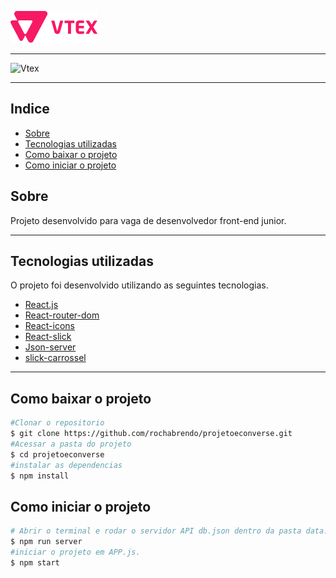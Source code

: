 
![vtex](/src/components/Assets/vtex.png)

---
![Vtex](/src/components/Assets/Vtex.gif)
 
 ---


## Indice
- [Sobre](#-sobre)
- [Tecnologias utilizadas](#-tecnologias-utilizadas)
- [Como baixar o projeto](#-como-baixar-o-projeto)
- [Como iniciar o projeto](#-como-iniciar-o-projeto)
 

## Sobre
Projeto desenvolvido para vaga de desenvolvedor front-end junior.

---

## Tecnologias utilizadas

O projeto foi desenvolvido utilizando as seguintes tecnologias.
- [React.js](http://reactjs.org)
- [React-router-dom](https://www.npmjs.com/package/react-router-dom)
- [React-icons](https://react-icons.github.io/react-icons/)
- [React-slick](https://react-slick.neostack.com/docs/get-started)
- [Json-server](https://www.npmjs.com/package/json-server)
- [slick-carrossel](https://react-slick.neostack.com/docs/get-started)

---

## Como baixar o projeto
 
```bash
#Clonar o repositorio
$ git clone https://github.com/rochabrendo/projetoeconverse.git
#Acessar a pasta do projeto
$ cd projetoeconverse
#instalar as dependencias
$ npm install
```
## Como iniciar o projeto
```bash
# Abrir o terminal e rodar o servidor API db.json dentro da pasta data.
$ npm run server
#iniciar o projeto em APP.js.
$ npm start
```

